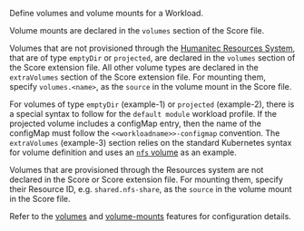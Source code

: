 Define volumes and volume mounts for a Workload.

Volume mounts are declared in the `volumes` section of the Score file.

Volumes that are not provisioned through the [Humanitec Resources System](https://developer.humanitec.com/platform-orchestrator/reference/resource-types#volume), that are of type `emptyDir` or `projected`, are declared in the `volumes` section of the Score extension file. All other volume types are declared in the `extraVolumes` section of the Score extension file. For mounting them, specify `volumes.<name>`, as the `source` in the volume mount in the Score file.

For volumes of type `emptyDir` (example-1) or `projected` (example-2), there is a special syntax to follow for the `default module` workload profile. If the projected volume includes a configMap entry, then the name of the configMap must follow the `<<workloadname>>-configmap` convention. The `extraVolumes` (example-3) section relies on the standard Kubernetes syntax for volume definition and uses an [`nfs` volume](https://kubernetes.io/docs/concepts/storage/volumes/#nfs) as an example.

Volumes that are provisioned through the Resources system are not declared in the Score or Score extension file. For mounting them, specify their Resource ID, e.g. `shared.nfs-share`, as the `source` in the volume mount in the Score file.

Refer to the [volumes](https://developer.humanitec.com/integration-and-extensions/workload-profiles/features/#humanitecvolumes) and [volume-mounts](https://developer.humanitec.com/integration-and-extensions/workload-profiles/features/#humaniteccontainers---volume-mounts) features for configuration details.